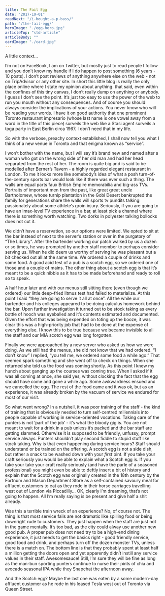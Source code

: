 ```yaml
---
title: The Fail Egg
date: "2017-10-01"
readNext: "/i-bought-a-p-bass/"
path: "/the-fail-egg/"
heroImage: "./egg-hero.jpg"
articleTop: "std-article"
articleBody: ""
cardImage: "./card.jpg"
---
```

<div class="std-article">
A little context…

I’m not on FaceBook, I am on Twitter, but mostly just to read people I follow and you don’t know my handle if I do happen to post something (6 years - 10 posts). I don’t post reviews of anything anywhere else on the web - not on TripAdvisor or any other site. In short this little blog is really the only place online where I state my opinion about anything. that said, even within the confines of this tiny canvas, I don’t really dump on anything or anybody. I guess I don’t see the point. It’s just too easy to use the power of the web to run you mouth without any consequences. And of course you should always consider the implications of your actions. You never know who will be reading your words. I have it on good authority that one prominent Toronto restaurant impresario (whose last name is one vowel away from a word in the title of this piece) surveils the web like a Stasi agent surveils a toga party in East Berlin circa 1967. I don’t need that in my life.

So with the verbose, preachy context established, I shall now tell you what I think of a new venue in Toronto and that enigma known as “service”.

I won’t bother with the name, but I will say it’s brand new and named after a woman who got on the wrong side of her old man and had her head separated from the rest of her. The room is quite big and is said to be modelled after Berner’s Tavern - a highly regarded elegant restaurant in London. To me it looks more like somebody’s idea of what a posh turn-of-the-century sports bar would look like if there was ever such a thing. The walls are equal parts faux British Empire memorabilia and big-ass TVs. Portraits of important men from the past, like great great uncle Bartholomew, whose turnip plantation in the Gobi Desert bankrupted the family for generations share the walls will sports tv pundits talking passionately about some athlete’s groin injury. Seriously, if you are going to have an Imax-level TV experience in a bar, at least pick a channel where there is something worth watching. Two dorks in polyester talking bollocks does not cut it. 

We didn’t have a reservation, so our options were limited. We opted to sit at the bar instead of next to the server’s station or over in the purgatory of “The Library”. After the bartender working our patch walked by us a dozen or so times, he was prompted by another staff member to perhaps consider serving us. When he did deem us worthy of serving he was pleasant but a bit checked out all at the same time. We ordered a couple of drinks and some food. A good acid test of a pub is a scotch egg, so we ordered one of those and a couple of mains. The other thing about a scotch egg is that it’s meant to be a quick nibble as it has to be made beforehand and ready to roll so to speak.

A half hour later and with our menus still sitting there (even though we ordered) our little deep-fried litmus test had failed to materialize. At this point I said “they are going to serve it all at once”. All the while our bartender and his colleges appeared to be doing calculus homework behind the bar. Upon further investigation it turned out to be stock taking as every bottle of hooch was eyeballed and it’s contents estimated and documented. Given the effort that was being expended on toting up the booze, it was clear this was a high-priority job that had to be done at the expense of everything else. I know this to be true because we became invisible to all the staff and our MIA scotch egg was long forgotten.

Finally we were approached by a new server who asked us how we were doing. As we still had the menus, she did not know that we had ordered. “I don’t know” I replied, “you tell me, we ordered some food a while ago.” That seemed spark something and she went off to check on things. When she returned she told us the food was coming shortly. As this point I knew my hunch about ganging up the courses was coming true. When I asked if it was all coming at once, she said yes, without clocking the fact that the egg should have come and gone a while ago. Some awkwardness ensued and we cancelled the egg. The rest of the food came and it was ok, but as an experience, it was already broken by the vacuum of service we endured for most of our visit.

So what went wrong? In a nutshell, it was poor training of the staff - the kind of training that is obviously needed to turn self-centred millennials into people capable of working in service-oriented vocations. Taking care of the punters is not ‘part of the job’ - it’s what the bloody gig is. You are not meant to wait for a drink in a pub unless it’s packed and the bar staff are getting slammed. Otherwise it is supposed to be friendly, unfussy, prompt service always. Punters shouldn’t play second fiddle to stupid stuff like stock taking. Why is that even happening during service hours? Staff should understand or be trained on the offering. A scotch egg is not a side dish, but rather a snack to be washed down with your *first* pint. If you take your craft seriously you would be able to explain what a Scotch egg is. If you take your take your craft really seriously (and have the parle of a seasoned professional) you might even be able to deftly insert a bit of history and explain that the Scotch egg was originally created in the 18th century  by the Fortnum and Mason Department Store as a self-contained savoury meal for affluent customers to eat as they rode in their horse carriages travelling west out of London via Piccadilly...  OK, clearly I’m dreaming, that’s not going to happen. All I’m really saying is be present and give half a shit already.

Was this a terrible train wreck of an experience? No, of course not. The thing is that most service fails are not dramatic like spilling food or being downright rude to customers. They just happen when the staff are just not in the game mentally. It’s too bad, as the city could alway use another new good pub. A proper pub does not need try to be a high-end dining experience, it just needs to get the basics right - good friendly service, good food and drink, and perhaps turn off the dozen monster TVs, unless there is a match on. The bottom line is that they probably spent at least half a million getting the doors open and yet apparently didn’t instill any service values in their staff. Awesomesauce! Still, I’m sure they will be fine as long as the man-bun sporting punters continue to nurse their pints of chia and avocado seasonal IPA while they Snapchat the afternoon away. 

And the Scotch egg? Maybe the last one was eaten by a some modern-day affluent customer as he rode in his leased Tesla west out of Toronto via Queen Street.







</div>

